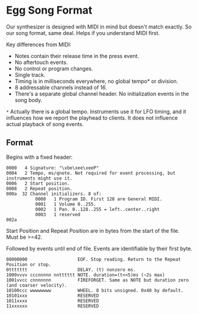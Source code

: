 # Egg Song Format

Our synthesizer is designed with MIDI in mind but doesn't match exactly.
So our song format, same deal. Helps if you understand MIDI first.

Key differences from MIDI:
 - Notes contain their release time in the press event.
 - No aftertouch events.
 - No control or program changes.
 - Single track.
 - Timing is in milliseconds everywhere, no global tempo* or division.
 - 8 addressable channels instead of 16.
 - There's a separate global channel header. No initialization events in the song body.
 
`*` Actually there is a global tempo. Instruments use it for LFO timing, and it influences how we report the playhead to clients.
It does not influence actual playback of song events.
 
## Format

Begins with a fixed header:

```
0000   4 Signature: "\xbe\xee\xeeP"
0004   2 Tempo, ms/qnote. Not required for event processing, but instruments might use it.
0006   2 Start position.
0008   2 Repeat position.
000a  32 Channel initializers. 8 of:
           0000   1 Program ID. First 128 are General MIDI.
           0001   1 Volume 0..255.
           0002   1 Pan. 0..128..255 = left..center..right
           0003   1 reserved
002a
```

Start Position and Repeat Position are in bytes from the start of the file.
Must be >=42.

Followed by events until end of file.
Events are identifiable by their first byte.

```
00000000                   EOF. Stop reading. Return to the Repeat Position or stop.
0ttttttt                   DELAY. (t) nonzero ms.
1000vvvv cccnnnnn nntttttt NOTE. duration=(t<<5)ms (~2s max)
1001vvcc cnnnnnnn          FIREFORGET. Same as NOTE but duration zero (and coarser velocity).
10100ccc wwwwwwww          WHEEL. 8 bits unsigned. 0x40 by default.
10101xxx                   RESERVED
1011xxxx                   RESERVED
11xxxxxx                   RESERVED
```
